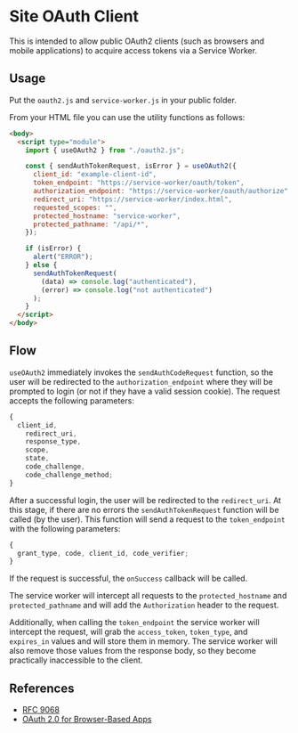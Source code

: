 # Site OAuth Client

This is intended to allow public OAuth2 clients (such as browsers and mobile applications) to acquire access tokens via a Service Worker.

## Usage

Put the `oauth2.js` and `service-worker.js` in your public folder.

From your HTML file you can use the utility functions as follows:

```html
<body>
  <script type="module">
    import { useOAuth2 } from "./oauth2.js";

    const { sendAuthTokenRequest, isError } = useOAuth2({
      client_id: "example-client-id",
      token_endpoint: "https://service-worker/oauth/token",
      authorization_endpoint: "https://service-worker/oauth/authorize",
      redirect_uri: "https://service-worker/index.html",
      requested_scopes: "",
      protected_hostname: "service-worker",
      protected_pathname: "/api/*",
    });

    if (isError) {
      alert("ERROR");
    } else {
      sendAuthTokenRequest(
        (data) => console.log("authenticated"),
        (error) => console.log("not authenticated")
      );
    }
  </script>
</body>
```

## Flow

`useOAuth2` immediately invokes the `sendAuthCodeRequest` function, so the user will be redirected to the `authorization_endpoint` where they will be prompted to login (or not if they have a valid session cookie). The request accepts the following parameters:

```js
{
  client_id,
    redirect_uri,
    response_type,
    scope,
    state,
    code_challenge,
    code_challenge_method;
}
```

After a successful login, the user will be redirected to the `redirect_uri`. At this stage, if there are no errors the `sendAuthTokenRequest` function will be called (by the user). This function will send a request to the `token_endpoint` with the following parameters:

```js
{
  grant_type, code, client_id, code_verifier;
}
```

If the request is successful, the `onSuccess` callback will be called.

The service worker will intercept all requests to the `protected_hostname` and `protected_pathname` and will add the `Authorization` header to the request.

Additionally, when calling the `token_endpoint` the service worker will intercept the request, will grab the `access_token`, `token_type`, and `expires_in` values and will store them in memory. The service worker will also remove those values from the response body, so they become practically inaccessible to the client.

## References

* [RFC 9068](https://datatracker.ietf.org/doc/html/rfc9068#name-jwt-access-token-header-and)
* [OAuth 2.0 for Browser-Based Apps](https://datatracker.ietf.org/doc/draft-ietf-oauth-browser-based-apps/)
